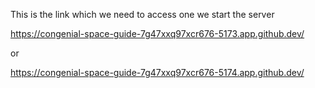 This is the link which we need to access one we start the server

https://congenial-space-guide-7g47xxq97xcr676-5173.app.github.dev/

or

https://congenial-space-guide-7g47xxq97xcr676-5174.app.github.dev/

